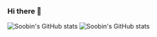 ### Hi there 👋
![Soobin's GitHub stats](https://github-readme-stats.vercel.app/api?username=jo-soobin&count_private=true)
![Soobin's GitHub stats](https://github-readme-stats.vercel.app/api?username=jo-soobin&show_icons=true&theme=dracula)
<!--
**jo-soobin/Jo-soobin** is a ✨ _special_ ✨ repository because its `README.md` (this file) appears on your GitHub profile.

Here are some ideas to get you started:

- 🔭 I’m currently working on ...
- 🌱 I’m currently learning ...
- 👯 I’m looking to collaborate on ...
- 🤔 I’m looking for help with ...
- 💬 Ask me about ...
- 📫 How to reach me: ...
- 😄 Pronouns: ...
- ⚡ Fun fact: ...
-->
